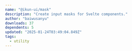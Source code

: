 ```yaml
---
name: "@ikun-ui/mask"
description: "Create input masks for Svelte components."
author: "baiwusanyu"
downloads: 37
dependents: 5
updated: "2025-01-24T03:49:04.849Z"
tags: 
  - utility
---
```

